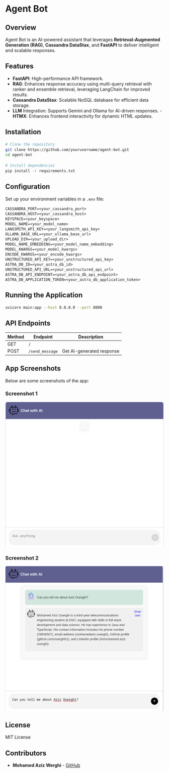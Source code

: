 # Agent Bot

## Overview

Agent Bot is an AI-powered assistant that leverages **Retrieval-Augmented Generation (RAG)**, **Cassandra DataStax**, and **FastAPI** to deliver intelligent and scalable responses.

## Features
- **FastAPI**: High-performance API framework.
- **RAG**: Enhances response accuracy using multi-query retrieval with ranker and ensemble retrieval, leveraging LangChain for improved results.
- **Cassandra DataStax**: Scalable NoSQL database for efficient data storage.
- **LLM** Integration: Supports Gemini and Ollama for AI-driven responses.
-**HTMX**: Enhances frontend interactivity for dynamic HTML updates.

## Installation
```bash
# Clone the repository
git clone https://github.com/yourusername/agent-bot.git
cd agent-bot

# Install dependencies
pip install -r requirements.txt
```

## Configuration
Set up your environment variables in a `.env` file:
```env
CASSANDRA_PORT=<your_cassandra_port>
CASSANDRA_HOST=<your_cassandra_host>
KEYSPACE=<your_keyspace>
MODEL_NAME=<your_model_name>
LANGSMITH_API_KEY=<your_langsmith_api_key>
OLLAMA_BASE_URL=<your_ollama_base_url>
UPLOAD_DIR=<your_upload_dir>
MODEL_NAME_EMBEDDING=<your_model_name_embedding>
MODEL_KWARGS=<your_model_kwargs>
ENCODE_KWARGS=<your_encode_kwargs>
UNSTRUCTURED_API_KEY=<your_unstructured_api_key>
ASTRA_DB_ID=<your_astra_db_id>
UNSTRUCTURED_API_URL=<your_unstructured_api_url>
ASTRA_DB_API_ENDPOINT=<your_astra_db_api_endpoint>
ASTRA_DB_APPLICATION_TOKEN=<your_astra_db_application_token>
```

## Running the Application
```bash
uvicorn main:app --host 0.0.0.0 --port 8000
```

## API Endpoints
| Method | Endpoint         | Description          |
|--------|----------------|----------------------|
| GET    | `/`       |    | Get the Main Page
| POST   | `/send_message`        | Get AI-generated response |

## App Screenshots

Below are some screenshots of the app:

### Screenshot 1
![App Screenshot 1](one.png)

### Screenshot 2
![App Screenshot 2](two.png)

## License
MIT License

## Contributors
- **Mohamed Aziz Werghi** - [GitHub](https://github.com/ouerghi01)